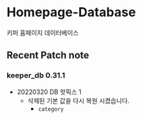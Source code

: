 

# Homepage-Database

키퍼 홈페이지 데이터베이스

## Recent Patch note
### keeper_db 0.31.1
- 20220320 DB 핫픽스 1
    - 삭제된 기본 값을 다시 복원 시켰습니다.
        - `category`

